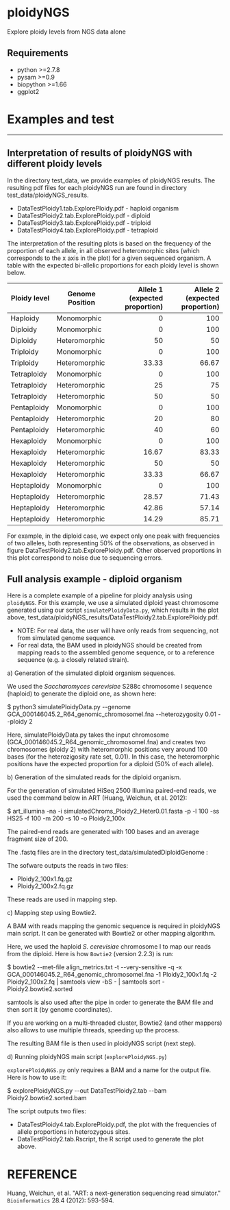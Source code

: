 # ploidyNGS
Explore ploidy levels from NGS data alone

## Requirements

- python >=2.7.8
- pysam  >=0.9
- biopython >=1.66
- ggplot2

# Examples and test
-------------------

## Interpretation of results of ploidyNGS with different ploidy levels

In the directory test_data, we provide examples of ploidyNGS results.
The resulting pdf files for each ploidyNGS run are found in directory test_data/ploidyNGS_results.

- DataTestPloidy1.tab.ExplorePloidy.pdf - haploid organism
- DataTestPloidy2.tab.ExplorePloidy.pdf - diploid
- DataTestPloidy3.tab.ExplorePloidy.pdf - triploid
- DataTestPloidy4.tab.ExplorePloidy.pdf - tetraploid

The interpretation of the resulting plots is based on the frequency of the proportion of each allele, in all observed heteromorphic sites (which corresponds to the x axis in the plot) for a given sequenced organism. A table with the expected bi-allelic proportions for each ploidy level is shown below.

| Ploidy level | Genome Position | Allele 1 (expected proportion) | Allele 2 (expected proportion) |
| ------------ | --------------- |-------------------------------:|-------------------------------:|
| Haploidy | Monomorphic | 0 | 100 |
| Diploidy | Monomorphic | 0 | 100 |
| Diploidy | Heteromorphic | 50 | 50 |
| Triploidy | Monomorphic | 0 | 100 |
| Triploidy | Heteromorphic | 33.33 | 66.67 |
| Tetraploidy | Monomorphic | 0 | 100 |
| Tetraploidy | Heteromorphic | 25 | 75 |
| Tetraploidy | Heteromorphic | 50 | 50 |
| Pentaploidy | Monomorphic | 0 | 100 |
| Pentaploidy | Heteromorphic | 20 | 80 |
| Pentaploidy | Heteromorphic | 40 | 60 |
| Hexaploidy | Monomorphic | 0 | 100 |
| Hexaploidy | Heteromorphic | 16.67 | 83.33 |
| Hexaploidy | Heteromorphic | 50 | 50 |
| Hexaploidy | Heteromorphic | 33.33 | 66.67 |
| Heptaploidy | Monomorphic | 0 | 100 |
| Heptaploidy | Heteromorphic | 28.57 | 71.43 |
| Heptaploidy | Heteromorphic | 42.86 | 57.14 |
| Heptaploidy | Heteromorphic | 14.29 | 85.71 |

For example, in the diploid case, we expect only one peak with frequencies of two alleles, both representing 50% of the observations, as observed in figure DataTestPloidy2.tab.ExplorePloidy.pdf. Other observed proportions in this plot correspond to noise due to sequencing errors.

## Full analysis example - diploid organism

Here is a complete example of a pipeline for ploidy analysis using `ploidyNGS`.
For this example, we use a simulated diploid yeast chromosome generated using our script `simulatePloidyData.py`, which results in the plot above, test_data/ploidyNGS_results/DataTestPloidy2.tab.ExplorePloidy.pdf.

* NOTE: For real data, the user will have only reads from sequencing, not from simulated genome sequence.
* For real data, the BAM used in ploidyNGS should be created from mapping reads to the assembled genome sequence, or to a reference sequence (e.g. a closely related strain).

a) Generation of the simulated diploid organism sequences.

We used the *Saccharomyces cerevisiae* S288c chromosome I sequence (haploid) to generate the diploid one, as shown here:

$ python3 simulatePloidyData.py --genome GCA_000146045.2_R64_genomic_chromosomeI.fna --heterozygosity 0.01 --ploidy 2

Here, simulatePloidyData.py takes the input chromosome (GCA_000146045.2_R64_genomic_chromosomeI.fna) and creates two chromosomes (ploidy 2) with heteromorphic positions very around 100 bases (for the heterozigosity rate set, 0.01). In this case, the heteromorphic positions have the expected proportion for a diploid (50% of each allele).

b) Generation of the simulated reads for the diploid organism.

For the generation of simulated HiSeq 2500 Illumina paired-end reads, we used the command below in ART (Huang, Weichun, et al. 2012):

$ art_illumina -na -i simulatedChroms_Ploidy2_Heter0.01.fasta -p -l 100 -ss HS25 -f 100 -m 200 -s 10 -o Ploidy2_100x

The paired-end reads are generated with 100 bases and an average fragment size of 200.

The .fastq files are in the directory test_data/simulatedDiploidGenome :

The sofware outputs the reads in two files:
- Ploidy2_100x1.fq.gz
- Ploidy2_100x2.fq.gz

These reads are used in mapping step.

c) Mapping step using Bowtie2.

A BAM with reads mapping the genomic sequence is required in ploidyNGS main script.
It can be generated with Bowtie2 or other mapping algorithm.

Here, we used the haploid *S. cerevisiae* chromosome I to map our reads from the diploid. Here is how `Bowtie2` (version 2.2.3) is run:

$ bowtie2 --met-file align_metrics.txt -t --very-sensitive -q -x GCA_000146045.2_R64_genomic_chromosomeI.fna -1 Ploidy2_100x1.fq -2 Ploidy2_100x2.fq | samtools view -bS - | samtools sort - Ploidy2.bowtie2.sorted

samtools is also used after the pipe in order to generate the BAM file and then sort it (by genome coordinates).

If you are working on a multi-threaded cluster, Bowtie2 (and other mappers) also allows to use multiple threads, speeding up the process.

The resulting BAM file is then used in ploidyNGS script (next step).

d) Running ploidyNGS main script (`explorePloidyNGS.py`)

`explorePloidyNGS.py` only requires a BAM and a name for the output file. Here is how to use it:

$ explorePloidyNGS.py --out DataTestPloidy2.tab --bam Ploidy2.bowtie2.sorted.bam 

The script outputs two files:
- DataTestPloidy4.tab.ExplorePloidy.pdf, the plot with the frequencies of allele proportions in heterozygous sites.
- DataTestPloidy2.tab.Rscript, the R script used to generate the plot above. 

# REFERENCE

Huang, Weichun, et al. "ART: a next-generation sequencing read simulator." `Bioinformatics` 28.4 (2012): 593-594.
